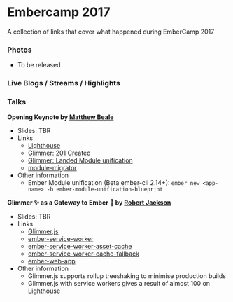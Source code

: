 # Embercamp 2017
A collection of links that cover what happened during EmberCamp 2017

### Photos

* To be released

### Live Blogs / Streams / Highlights

### Talks

**Opening Keynote by [Matthew Beale](https://twitter.com/mixonic)**
- Slides: TBR
- Links
  - [Lighthouse](https://chrome.google.com/webstore/detail/lighthouse/blipmdconlkpinefehnmjammfjpmpbjk?hl=en)
  - [Glimmer: 201 Created](https://github.com/201-created/bodega-glimmer)
  - [Glimmer: Landed Module unification](https://github.com/emberjs/rfcs/blob/master/text/0143-module-unification.md)
  - [module-migrator](https://github.com/rwjblue/ember-module-migrator)
- Other information
  - Ember Module unification (Beta ember-cli 2.14+): `ember new <app-name> -b ember-module-unification-blueprint`

**Glimmer ✨ as a Gateway to Ember 🐹 by [Robert Jackson](https://twitter.com/rwjblue)**

- Slides: TBR
- Links
  - [Glimmer.js](https://glimmerjs.com/)
  - [ember-service-worker](https://github.com/DockYard/ember-service-worker)
  - [ember-service-worker-asset-cache](https://github.com/DockYard/ember-service-worker-asset-cache)
  - [ember-service-worker-cache-fallback](https://github.com/DockYard/ember-service-worker-cache-fallback)
  - [ember-web-app](https://github.com/san650/ember-web-app)
- Other information
  - Glimmer.js supports rollup treeshaking to minimise production builds
  - Glimmer.js with service workers gives a result of almost 100 on Lighthouse
  
